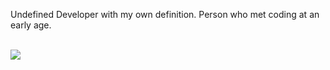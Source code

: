 <p>
Undefined Developer with my own definition. Person who met coding at an early age.<br><br>
</p>

<p>
  <a href="https://skillicons.dev">
    <img src="https://skillicons.dev/icons?i=linux,c,python,php,js" />
  </a>
</p>
